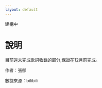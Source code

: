```yaml
---
layout: default
---
```

建構中
# [](#header-1)說明

目前還未完成歌詞收錄的部分,保證在12月前完成。

作者：張郁

數據來源：bilibili

## [](#header-2)

